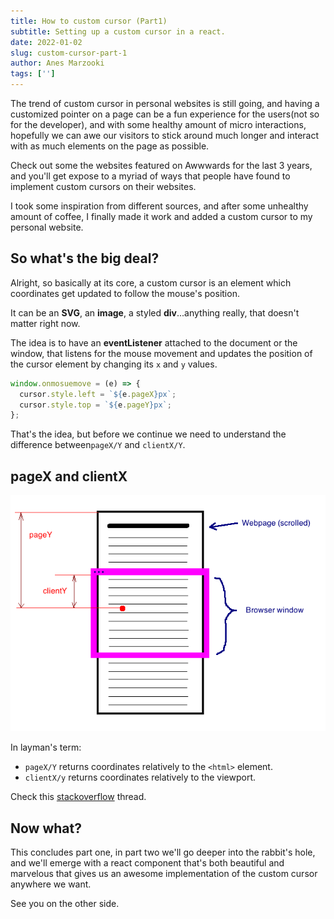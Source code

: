 ```yaml
---
title: How to custom cursor (Part1)
subtitle: Setting up a custom cursor in a react.
date: 2022-01-02
slug: custom-cursor-part-1
author: Anes Marzooki
tags: ['']
---
```


The trend of custom cursor in personal websites is still going, and having a
customized pointer on a page can be a fun experience for the users(not so for the developer), and with
some healthy amount of micro interactions, hopefully we can awe our visitors to
stick around much longer and interact with as much elements on the page as possible.

Check out some the websites featured on Awwwards for the last 3 years, and
you'll get expose to a myriad of ways that people have found to implement
custom cursors on their websites.

I took some inspiration from different sources, and after some unhealthy amount
of coffee, I finally made it work and added a custom cursor to my personal
website.

## So what's the big deal?

Alright, so basically at its core, a custom cursor is an element which
coordinates get updated to follow the mouse's position.

It can be an **SVG**, an **image**, a styled **div**...anything really, that
doesn't matter right now.

The idea is to have an **eventListener** attached to the document or the
window, that listens for the mouse movement and updates the position of the
cursor element by changing its `x` and `y` values.

```javascript
window.onmosuemove = (e) => {
  cursor.style.left = `${e.pageX}px`;
  cursor.style.top = `${e.pageY}px`;
};
```

That's the idea, but before we continue we need to understand the difference
between`pageX/Y` and `clientX/Y`.

## pageX and clientX

![clienXvsPageX](./clientx_pagex.png)

In layman's term:

- `pageX/Y` returns coordinates relatively to the `<html>` element.
- `clientX/y` returns coordinates relatively to the viewport.

Check this [stackoverflow](https://stackoverflow.com/questions/6073505/what-is-the-difference-between-screenx-y-clientx-y-and-pagex-y) thread.

## Now what?

This concludes part one, in part two we'll go deeper into the rabbit's hole,
and we'll emerge with a react component that's both beautiful and marvelous
that gives us an awesome implementation of the custom cursor anywhere we want.

See you on the other side.

<!-- [demo](/demos/demo1) -->
